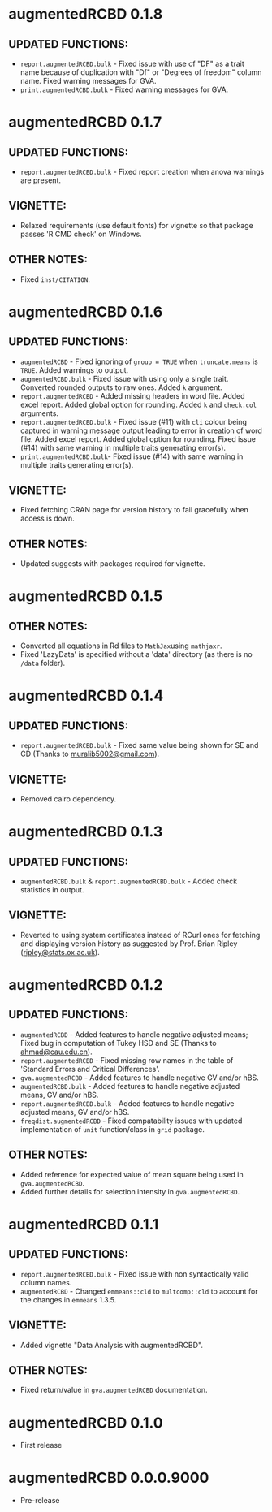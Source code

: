 # augmentedRCBD  0.1.8

## UPDATED FUNCTIONS:
* `report.augmentedRCBD.bulk` - Fixed issue with use of "DF" as a trait name because of duplication with "Df" or "Degrees of freedom" column name. Fixed warning messages for GVA.
* `print.augmentedRCBD.bulk` - Fixed warning messages for GVA.

# augmentedRCBD  0.1.7

## UPDATED FUNCTIONS:
* `report.augmentedRCBD.bulk` - Fixed report creation when anova warnings are present.

## VIGNETTE:
* Relaxed requirements (use default fonts) for vignette so that package passes 'R CMD check' on Windows.

## OTHER NOTES:
* Fixed `inst/CITATION`.

# augmentedRCBD  0.1.6

## UPDATED FUNCTIONS:
* `augmentedRCBD` - Fixed ignoring of `group = TRUE` when `truncate.means` is `TRUE`. Added warnings to output.
* `augmentedRCBD.bulk` - Fixed issue with using only a single trait. Converted rounded outputs to raw ones. Added `k` argument.
* `report.augmentedRCBD` - Added missing headers in word file. Added excel report. Added global option for rounding. Added `k` and `check.col` arguments.
* `report.augmentedRCBD.bulk` - Fixed issue (#11) with `cli` colour being captured in warning message output leading to error in creation of word file. Added excel report. Added global option for rounding. Fixed issue (#14) with same warning in multiple traits generating error(s).
* `print.augmentedRCBD.bulk`- Fixed issue (#14) with same warning in multiple traits generating error(s).

## VIGNETTE:
* Fixed fetching CRAN page for version history to fail gracefully when access is down.

## OTHER NOTES:
* Updated suggests with packages required for vignette.

# augmentedRCBD  0.1.5

## OTHER NOTES:
* Converted all equations in Rd files to `MathJax`using `mathjaxr`.
* Fixed 'LazyData' is specified without a 'data' directory (as there is no `/data` folder).

# augmentedRCBD  0.1.4

## UPDATED FUNCTIONS:
* `report.augmentedRCBD.bulk` - Fixed same value being shown for SE and CD (Thanks to muralib5002@gmail.com).

## VIGNETTE:
* Removed cairo dependency.

# augmentedRCBD  0.1.3

## UPDATED FUNCTIONS:
* `augmentedRCBD.bulk` & `report.augmentedRCBD.bulk` - Added check statistics in output.

## VIGNETTE:
* Reverted to using system certificates instead of RCurl ones for fetching and displaying version history as suggested by Prof. Brian Ripley (ripley@stats.ox.ac.uk).

# augmentedRCBD  0.1.2

## UPDATED FUNCTIONS:
* `augmentedRCBD` - Added features to handle negative adjusted means; Fixed bug in computation of Tukey HSD and SE (Thanks to ahmad@cau.edu.cn).
* `report.augmentedRCBD` - Fixed missing row names in the table of 'Standard Errors and Critical Differences'.
* `gva.augmentedRCBD` - Added features to handle negative GV and/or hBS.
* `augmentedRCBD.bulk` - Added features to handle negative adjusted means, GV and/or hBS.
* `report.augmentedRCBD.bulk` - Added features to handle negative adjusted means, GV and/or hBS.
* `freqdist.augmentedRCBD` - Fixed compatability issues with updated implementation of `unit` function/class in `grid` package.

## OTHER NOTES:
* Added reference for expected value of mean square being used in `gva.augmentedRCBD`.
* Added further details for selection intensity in `gva.augmentedRCBD`.

# augmentedRCBD  0.1.1

## UPDATED FUNCTIONS:
* `report.augmentedRCBD.bulk` - Fixed issue with non syntactically valid column names.
* `augmentedRCBD` - Changed `emmeans::cld` to `multcomp::cld` to account for the changes in `emmeans` 1.3.5.

## VIGNETTE:
* Added vignette "Data Analysis with augmentedRCBD".

## OTHER NOTES:
* Fixed return/value in `gva.augmentedRCBD` documentation.

# augmentedRCBD  0.1.0

* First release

# augmentedRCBD  0.0.0.9000

* Pre-release
